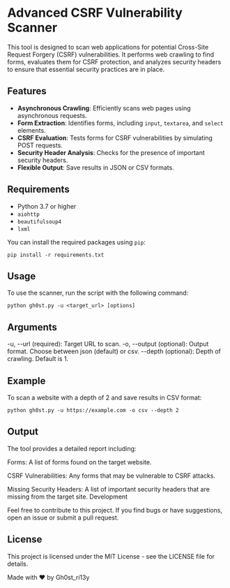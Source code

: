 # Advanced CSRF Vulnerability Scanner

This tool is designed to scan web applications for potential Cross-Site Request Forgery (CSRF) vulnerabilities. It performs web crawling to find forms, evaluates them for CSRF protection, and analyzes security headers to ensure that essential security practices are in place.

## Features

- **Asynchronous Crawling**: Efficiently scans web pages using asynchronous requests.
- **Form Extraction**: Identifies forms, including `input`, `textarea`, and `select` elements.
- **CSRF Evaluation**: Tests forms for CSRF vulnerabilities by simulating POST requests.
- **Security Header Analysis**: Checks for the presence of important security headers.
- **Flexible Output**: Save results in JSON or CSV formats.

## Requirements

- Python 3.7 or higher
- `aiohttp`
- `beautifulsoup4`
- `lxml`

You can install the required packages using `pip`:

```
pip install -r requirements.txt
```

## Usage
To use the scanner, run the script with the following command:
```
python gh0st.py -u <target_url> [options]
```

## Arguments

-u, --url (required): Target URL to scan.
-o, --output (optional): Output format. Choose between json (default) or csv.
--depth (optional): Depth of crawling. Default is 1.

## Example 

To scan a website with a depth of 2 and save results in CSV format:

```
python gh0st.py -u https://example.com -o csv --depth 2
```

## Output

The tool provides a detailed report including:

Forms: A list of forms found on the target website.

CSRF Vulnerabilities: Any forms that may be vulnerable to CSRF attacks.

Missing Security Headers: A list of important security headers that are missing from the target site.
Development

Feel free to contribute to this project. If you find bugs or have suggestions, open an issue or submit a pull request.

## License

This project is licensed under the MIT License - see the LICENSE file for details.

Made with ❤️ by Gh0st_ri13y


